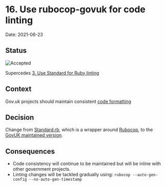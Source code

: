 # 16. Use rubocop-govuk for code linting

Date: 2021-06-23

## Status

![Accepted](https://img.shields.io/badge/adr-accepted-green)

Supercedes [3. Use Standard for Ruby linting](0003-use-standard-rb.md)

## Context

Gov.uk projects should maintain consistent [code formatting](https://gds-way.cloudapps.digital/manuals/programming-languages/ruby.html#code-formatting)

## Decision

Change from [Standard.rb](https://github.com/testdouble/standard), which is a wrapper around [Rubocop](),
to the [GovUK maintained version](https://github.com/alphagov/rubocop-govuk).

## Consequences

- Code consistency will continue to be maintained but will be inline with other government projects.
- Linting changes will be tackled gradually using:
  `rubocop --auto-gen-config --no-auto-gen-timestamp`